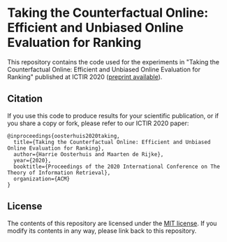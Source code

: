 # Taking the Counterfactual Online: Efficient and Unbiased Online Evaluation for Ranking
This repository contains the code used for the experiments in "Taking the Counterfactual Online: Efficient and Unbiased Online Evaluation for Ranking" published at ICTIR 2020 ([preprint available](https://arxiv.org/abs/2007.12719)).

Citation
--------

If you use this code to produce results for your scientific publication, or if you share a copy or fork, please refer to our ICTIR 2020 paper:

```
@inproceedings{oosterhuis2020taking,
  title={Taking the Counterfactual Online: Efficient and Unbiased Online Evaluation for Ranking},
  author={Harrie Oosterhuis and Maarten de Rijke},
  year={2020},
  booktitle={Proceedings of the 2020 International Conference on The Theory of Information Retrieval},
  organization={ACM}
}
```

License
-------

The contents of this repository are licensed under the [MIT license](LICENSE). If you modify its contents in any way, please link back to this repository.
